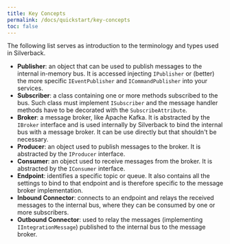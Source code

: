 ```yaml
---
title: Key Concepts
permalink: /docs/quickstart/key-concepts
toc: false
---
```


The following list serves as introduction to the terminology and types used in Silverback.

* **Publisher**: an object that can be used to publish messages to the internal in-memory bus. It is accessed injecting `IPublisher` or (better) the more specific `IEventPublisher` and `ICommandPublisher` into your services.
* **Subscriber**: a class containing one or more methods subscribed to the bus. Such class must implement `ISubscriber` and the message handler methods have to be decorated with the `SubscribeAttribute`.
* **Broker**: a message broker, like Apache Kafka. It is abstracted by the `IBroker` interface and is used internally by Silverback to bind the internal bus with a message broker. It can be use directly but that shouldn't be necessary.
* **Producer**: an object used to publish messages to the broker. It is abstracted by the `IProducer` interface.
* **Consumer**: an object used to receive messages from the broker. It is abstracted by the `IConsumer` interface.
* **Endpoint**: identifies a specific topic or queue. It also contains all the settings to bind to that endpoint and is therefore specific to the message broker implementation.
* **Inbound Connector**: connects to an endpoint and relays the received messages to the internal bus, where they can be consumed by one or more subscribers.
* **Outbound Connector**: used to relay the messages (implementing `IIntegrationMessage`) published to the internal bus to the message broker.
